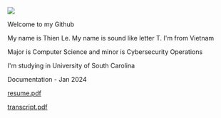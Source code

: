 ![](https://komarev.com/ghpvc/?username=thienle210303&abbreviated=true)

Welcome to my Github 

My name is Thien Le. My name is sound like letter T. I'm from Vietnam

Major is Computer Science  and minor is Cybersecurity Operations

I'm studying in University of South Carolina

Documentation - Jan 2024


[resume.pdf](https://github.com/thienle210303/thienle210303/files/13957021/LE_THIEN_resume.pdf)


[transcript.pdf](https://github.com/thienle210303/thienle210303/files/13915000/LE_THIEN_Transcript.pdf)
